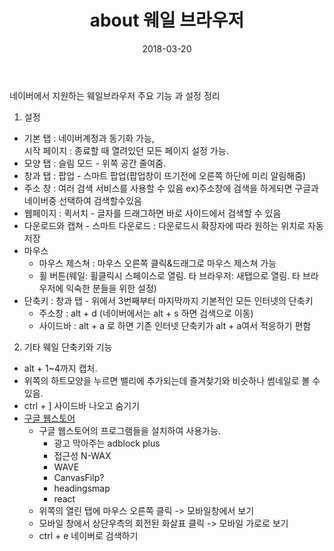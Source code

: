 ﻿---
layout:  post 
title:  "about 웨일 브라우저"
date: 2018-03-20 
categories: explanation 
tags: internet
---

네이버에서 지원하는 웨일브라우저 주요 기능 과 설정 정리

1. 설정
 - 기본 탭 : 네이버계정과 동기화 가능,  
   시작 페이지 : 종료할 때 열려있던 모든 페이지 설정 가능.
 - 모양 탭 : 슬림 모드 - 위쪽 공간 줄여줌.
 - 창과 탭 : 팝업 - 스마트 팝업(팝업창이 뜨기전에 오른쪽 하단에 미리 알림해줌)
 - 주소 창 : 여러 검색 서비스를 사용할 수 있음 ex)주소창에 검색을 하게되면 구글과 네이버중 선택하여 검색할수있음
 - 웹페이지 : 퀵서치 - 글자를 드래그하면 바로 사이드에서 검색할 수 있음
 - 다운로드와 캡쳐 - 스마트 다운로드 : 다운로드시 확장자에 따라 원하는 위치로 자동저장
 - 마우스 
    - 마우스 제스쳐 : 마우스 오른쪽 클릭&드래그로 마우스 제스쳐 가능
    - 휠 버튼(웨일: 휠클릭시 스페이스로 열림. 타 브라우저: 새탭으로 열림. 타 브라우저에 익숙한 분들을 위한 설정)         
 - 단축키 : 창과 탭 - 위에서 3번째부터 마지막까지 기본적인 모든 인터넷의 단축키
    - 주소창 : alt + d (네이버에서는 alt + s 하면 검색으로 이동)
    - 사이드바 : alt + a 로 하면 기존 인터넷 단축키가 alt + a여서 적응하기 편함

2. 기타 웨일 단축키와 기능
 - alt + 1~4까지 캡처. 
 - 위쪽의 하트모양을 누르면 밸리에 추가되는데 즐겨찾기와 비슷하나 썸네일로 볼 수 있음.
 - ctrl + ] 사이드바 나오고 숨기기
 - [구글 웹스토어](https://chrome.google.com/webstore/category/extensions?hl=ko)
    - 구글 웹스토어의 프로그램들을 설치하여 사용가능. 
       - 광고 막아주는 adblock plus 
       - 접근성 N-WAX
       - WAVE
       - CanvasFilp? 
       - headingsmap
       - react
   - 위쪽의 열린 탭에 마우스 오른쪽 클릭 -> 모바일창에서 보기
   - 모바일 창에서 상단우측의 회전된 화살표 클릭 -> 모바일 가로로 보기
   - ctrl + e 네이버로 검색하기